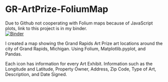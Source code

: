 # GR-ArtPrize-FoliumMap

Due to Github not cooperating with Folium maps because of JavaScript plots, link to this project is in my binder.  
[![Binder](https://mybinder.org/badge_logo.svg)](https://mybinder.org/v2/gh/Ambush3/GR-ArtPrize-FoliumMap/main)

I created a map showing the Grand Rapids Art Prize art locations around the city of Grand Rapids, Michigan.
Using Folium, Matplotlib.pyplot, and Pandas.

Each icon has information for every Art Exhibit. 
Information such as the Longitude and Latitude, Property Owner, Address, Zip Code, Type of Art, Description, and Date Signed. 
